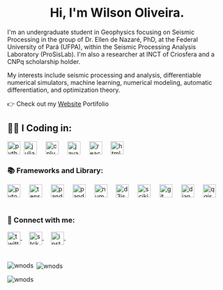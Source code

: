 <h1 align="center"> Hi, I'm Wilson Oliveira.</h1>
<p align="left"> I'm an undergraduate student in Geophysics focusing on Seismic Processing in the group of Dr. Ellen de Nazaré, PhD, at the Federal University of Pará (UFPA), within the Seismic Processing Analysis Laboratory (ProSisLab). I'm also a researcher at INCT of Criosfera and a CNPq scholarship holder.

My interests include seismic processing and analysis, differentiable numerical simulators, machine learning, numerical modeling, automatic differentiation, and optimization theory.</p>
<p align="left"> 👉 Check out my <a href="https://wnods.github.io/Portfolio/">Website</a> Portifolio</p>

<h2 align="left"> 🧑‍💻​ I Coding in: </h2>
<div alig="left">
   <img src="https://cdn.simpleicons.org/python/d5ad72" height="30" alt="python" title="Python" />
    <img widht="12" />
  <img src="https://cdn.simpleicons.org/julia/d5ad72" height="30" alt="julia logo" title="Julia" />
   <img width="12" />
  <img src="https://cdn.simpleicons.org/c++/d5ad72" height="30" alt="cplusplus logo" title="C++"  />
  <img width="12" />
  <img src="https://cdn.simpleicons.org/javascript/d5ad72" height="30" alt="javascript logo" title="JavaScript"  />
  <img width="12" />
  <img src="https://cdn.simpleicons.org/react/d5ad72" height="30" alt="react logo" title="React"  />
  <img width="12" />
  <img src="https://cdn.simpleicons.org/html5/d5ad72" height="30" alt="html5 logo" title="HTML" />
  <img width="12" />
</div>


<h3 align="left"> 📚 Frameworks and Library:</h3>
<div alig="left">
<img src="https://cdn.simpleicons.org/pytorch/d5ad72" height="30" alt="pytorch logo" title="PyTorch"/>
<img width="12" />
<img src="https://cdn.simpleicons.org/tensorflow/d5ad72" height="30" alt="tensorflow logo" title="TensorFlow"  />
<img width="12" />
<img src="https://cdn.simpleicons.org/pandas/d5ad72" height="30" alt="pandas logo" title="Pandas"  />
<img width="12" />
<img src="https://cdn.simpleicons.org/geopandas/d5ad72" height="30" alt="pandas logo" title="Geopandas"/>
<img width="12" />
<img src="https://cdn.simpleicons.org/numpy/d5ad72" height="30" alt="numpy logo"  title="Numpy" />
<img width="12" />
<img src="https://cdn.simpleicons.org/d3dotjs/d5ad72" height="30" alt="d3js logo" title="D3.js" />
<img width="12" />
<img src="https://cdn.simpleicons.org/scikitlearn/d5ad72" height="30" alt="scikitlearn logo" title="Scikit-Learn" />
<img width="12" />
<img src="https://cdn.simpleicons.org/git/d5ad72" height="30" alt="git logo"  title="Git" />
<img width="12" />
<img src="https://cdn.simpleicons.org/django/d5ad72" height="30" alt="django logo" title="Django" />
<img width="12" />
<img src="https://cdn.simpleicons.org/qgis/d5ad72" height="30" alt="qgis logo"  title="QGis" />
<img width="12" />
</div>


#
<h3 align="left">🔗 Connect with me:</h3>
<p align="left">
<a href="https://twitter.com/w01101111" target="blank"><img align="center" <img src="https://cdn.simpleicons.org/x/ffd700" height="30" alt="twitter logo" />
<img width="12" /></a>
<a href="https://stackoverflow.com/w01101111" target="blank"><img align="center" <img src="https://cdn.simpleicons.org/stackoverflow/ffd700" height="30" alt="stck logo" />
<img width="12" /></a>
<a href="https://instagram.com/w01101111" target="blank"><img align="center" <img src="https://cdn.simpleicons.org/instagram/ffd700" height="30" alt="instagram logo" />
<img width="12" /></a>

#

<p><img align="left" src="https://github-readme-stats.vercel.app/api/top-langs?username=wnods&show_icons=true&theme=dark&locale=en&layout=compact" alt="wnods" /></p>

<p>&nbsp;<img align="center" src="https://github-readme-stats.vercel.app/api?username=wnods&show_icons=true&theme=dark&locale=en" alt="wnods" /></p>

<p><img align="center" src="https://github-readme-streak-stats.herokuapp.com/?user=wnods&theme=dark" alt="wnods" /></p>
